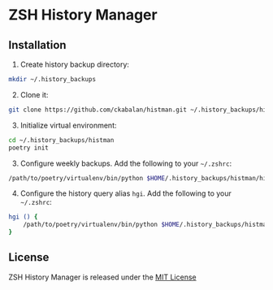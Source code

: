 # ZSH History Manager

## Installation

1. Create history backup directory:
```bash
mkdir ~/.history_backups
```
2. Clone it:
```bash
git clone https://github.com/ckabalan/histman.git ~/.history_backups/histman
```
3. Initialize virtual environment:
```bash
cd ~/.history_backups/histman
poetry init
```
3. Configure weekly backups. Add the following to your `~/.zshrc`:
```bash
/path/to/poetry/virtualenv/bin/python $HOME/.history_backups/histman/histman.py --backup-with-combine --frequency-days 7
```
4. Configure the history query alias `hgi`. Add the following to your `~/.zshrc`:
```bash
hgi () {
	/path/to/poetry/virtualenv/bin/python $HOME/.history_backups/histman/histman.py --show-live-and-combined $@
}
```

## License

ZSH History Manager is released under the [MIT License](https://opensource.org/licenses/MIT)

